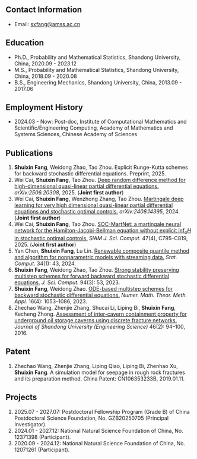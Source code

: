 ## Contact Information
- Email: [sxfang@amss.ac.cn](mailto:sxfang@amss.ac.cn)  

## Education
- Ph.D., Probability and Mathematical Statistics, Shandong University, China, 2020.09 - 2023.12  
- M.S., Probability and Mathematical Statistics, Shandong University, China, 2018.09 - 2020.08  
- B.S., Engineering Mechanics, Shandong University, China, 2013.09 - 2017.06  

## Employment History
- 2024.03 - Now: Post-doc, Institute of Computational Mathematics and Scientific/Engineering Computing, Academy of Mathematics and Systems Sciences, Chinese Academy of Sciences  

## Publications
1. **Shuixin Fang**, Weidong Zhao, Tao Zhou. Explicit Runge-Kutta schemes for backward stochastic differential equations. Preprint, 2025.  
2. Wei Cai, **Shuixin Fang**, Tao Zhou. [Deep random difference method for high-dimensional quasi-linear partial differential equations.](https://arxiv.org/pdf/2506.20308) *arXiv:2506.20308*, 2025. (**Joint first author**)   
3. Wei Cai, **Shuixin Fang**, Wenzhong Zhang, Tao Zhou. [Martingale deep learning for very high dimensional quasi-linear partial differential equations and stochastic optimal controls.](https://arxiv.org/pdf/2408.14395) *arXiv:2408.14395*, 2024. (**Joint first author**)  
4. Wei Cai, **Shuixin Fang**, Tao Zhou. [SOC-MartNet: a martingale neural network for the Hamilton-Jacobi-Bellman equation without explicit $\inf_u H$ in stochastic optimal controls.](https://epubs.siam.org/doi/10.1137/24M1681033) *SIAM J. Sci. Comput.* 47(4), C795–C819, 2025. (**Joint first author**)  
5. Yan Chen, **Shuixin Fang**, Lu Lin. [Renewable composite quantile method and algorithm for nonparametric models with streaming data.](https://link.springer.com/article/10.1007/s11222-023-10352-x) *Stat. Comput.* 34(1): 43, 2024.  
6. **Shuixin Fang**, Weidong Zhao, Tao Zhou. [Strong stability preserving multistep schemes for forward backward stochastic differential equations.](https://link.springer.com/article/10.1007/s10915-023-02111-x) *J. Sci. Comput.* 94(3): 53, 2023.  
7. **Shuixin Fang**, Weidong Zhao. [ODE-based multistep schemes for backward stochastic differential equations.](https://global-sci.com/article/90239/ode-based-multistep-schemes-for-backward-stochastic-differential-equations) *Numer. Math. Theor. Meth. Appl.* 16(4): 1053–1086, 2023.  
8. Zhechao Wang, Zhenjie Zhang, Shucai Li, Liping Bi, **Shuixin Fang**, Kecheng Zhong. [Assessment of inter-cavern containment property for underground oil storage caverns using discrete fracture networks.](http://gxbwk.njournal.sdu.edu.cn/EN/10.6040/j.issn.1672-3961.0.2015.278) *Journal of Shandong University (Engineering Science)* 46(2): 94–100, 2016.  

## Patent
1. Zhechao Wang, Zhenjie Zhang, Liping Qiao, Liping Bi, Zhenhao Xu, **Shuixin Fang**. A simulation model for seepage in rough rock fractures and its preparation method. China Patent: CN106353233B, 2019.01.11.  

## Projects
1. 2025.07 - 2027.07: Postdoctoral Fellowship Program (Grade B) of China Postdoctoral Science Foundation, No. GZB20250705 (Principal Investigator).  
2. 2024.01 - 2027.12: National Natural Science Foundation of China, No. 12371398 (Participant).  
3. 2020.09 - 2024.12: National Natural Science Foundation of China, No. 12071261 (Participant).  
